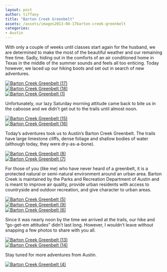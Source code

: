 ```yaml
---
layout: post
author: tiffany
title: "Barton Creek Greenbelt"
assets: /assets/images2013-08-17barton-creek-greenbelt
categories: 
- Austin
---
```


With only a couple of weeks until classes start again for the husband, we are determined to make the most of the beautiful weather and our remaining free time. Sadly, hiding out in the comforts of an air conditioned home in Texas in the middle of the summer sounds and feels all too enticing. Today however, we laced up our hiking boots and set out in search of new adventures.

[![Barton Creek Greenbelt (17)](jekyll_uploads/2013/08/Barton-Creek-Greenbelt-17-575x381.jpg)](http://www.sweetpeonies.com/2013/08/barton-creek-greenbelt/barton-creek-greenbelt-17/)  
[![Barton Creek Greenbelt (18)](jekyll_uploads/2013/08/Barton-Creek-Greenbelt-18-575x381.jpg)](http://www.sweetpeonies.com/2013/08/barton-creek-greenbelt/barton-creek-greenbelt-18/)  
[![Barton Creek Greenbelt (1)](jekyll_uploads/2013/08/Barton-Creek-Greenbelt-1-575x865.jpg)](http://www.sweetpeonies.com/2013/08/barton-creek-greenbelt/barton-creek-greenbelt-1/)

Unfortunately, our lazy Saturday morning attitude came back to bite us in the caboose and we didn’t get out to the trails until almost noon.

[![Barton Creek Greenbelt (15)](jekyll_uploads/2013/08/Barton-Creek-Greenbelt-15-575x381.jpg)](http://www.sweetpeonies.com/2013/08/barton-creek-greenbelt/barton-creek-greenbelt-15/)  
[![Barton Creek Greenbelt (16)](jekyll_uploads/2013/08/Barton-Creek-Greenbelt-16-575x865.jpg)](http://www.sweetpeonies.com/2013/08/barton-creek-greenbelt/barton-creek-greenbelt-16/)

Today’s adventures took us to Austin’s Barton Creek Greenbelt. The trails have large limestone cliffs, dense foliage and shallow bodies of water (although today, they were dry-as-a-bone).

[![Barton Creek Greenbelt (8)](jekyll_uploads/2013/08/Barton-Creek-Greenbelt-8-575x865.jpg)](http://www.sweetpeonies.com/2013/08/barton-creek-greenbelt/barton-creek-greenbelt-8/)  
[![Barton Creek Greenbelt (7)](jekyll_uploads/2013/08/Barton-Creek-Greenbelt-7-575x381.jpg)](http://www.sweetpeonies.com/2013/08/barton-creek-greenbelt/barton-creek-greenbelt-7/)

For those of you (like me) who have never heard of a greenbelt, it is a protected natural or semi-natural environment around an urban area. Barton Creek is maintained by the Parks and Recreation Department of Austin and is meant to improve air quality, provide urban residents with access to countryside and outdoor recreation, and give character to urban areas.

[![Barton Creek Greenbelt (5)](jekyll_uploads/2013/08/Barton-Creek-Greenbelt-5-575x381.jpg)](http://www.sweetpeonies.com/2013/08/barton-creek-greenbelt/barton-creek-greenbelt-5/)  
[![Barton Creek Greenbelt (9)](jekyll_uploads/2013/08/Barton-Creek-Greenbelt-9-575x381.jpg)](http://www.sweetpeonies.com/2013/08/barton-creek-greenbelt/barton-creek-greenbelt-9/)  
[![Barton Creek Greenbelt (6)](jekyll_uploads/2013/08/Barton-Creek-Greenbelt-6-575x381.jpg)](http://www.sweetpeonies.com/2013/08/barton-creek-greenbelt/barton-creek-greenbelt-6/)

Since it was nearly noon by the time we arrived at the trails, our hike and “go-get-em attitudes” didn’t last long. However, I wouldn’t leave without snapping a few photos to share with you all.

[![Barton Creek Greenbelt (13)](jekyll_uploads/2013/08/Barton-Creek-Greenbelt-13-575x381.jpg)](http://www.sweetpeonies.com/2013/08/barton-creek-greenbelt/barton-creek-greenbelt-13/)  
[![Barton Creek Greenbelt (14)](jekyll_uploads/2013/08/Barton-Creek-Greenbelt-14-575x381.jpg)](http://www.sweetpeonies.com/2013/08/barton-creek-greenbelt/barton-creek-greenbelt-14/)

Stay tuned for more adventures from Austin.

[![Barton Creek Greenbelt (4)](jekyll_uploads/2013/08/Barton-Creek-Greenbelt-4-575x381.jpg)](http://www.sweetpeonies.com/2013/08/barton-creek-greenbelt/barton-creek-greenbelt-4/)